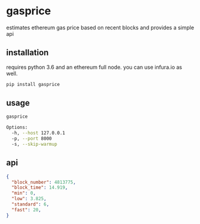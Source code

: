 # gasprice

estimates ethereum gas price based on recent blocks and provides a simple api

## installation

requires python 3.6 and an ethereum full node. you can use infura.io as well.

```bash
pip install gasprice
```

## usage

```bash
gasprice

Options:
  -h, --host 127.0.0.1
  -p, --port 8000
  -s, --skip-warmup
```

## api

```json
{
  "block_number": 4813775,
  "block_time": 14.919,
  "min": 0,
  "low": 3.825,
  "standard": 6,
  "fast": 20,
}
```

